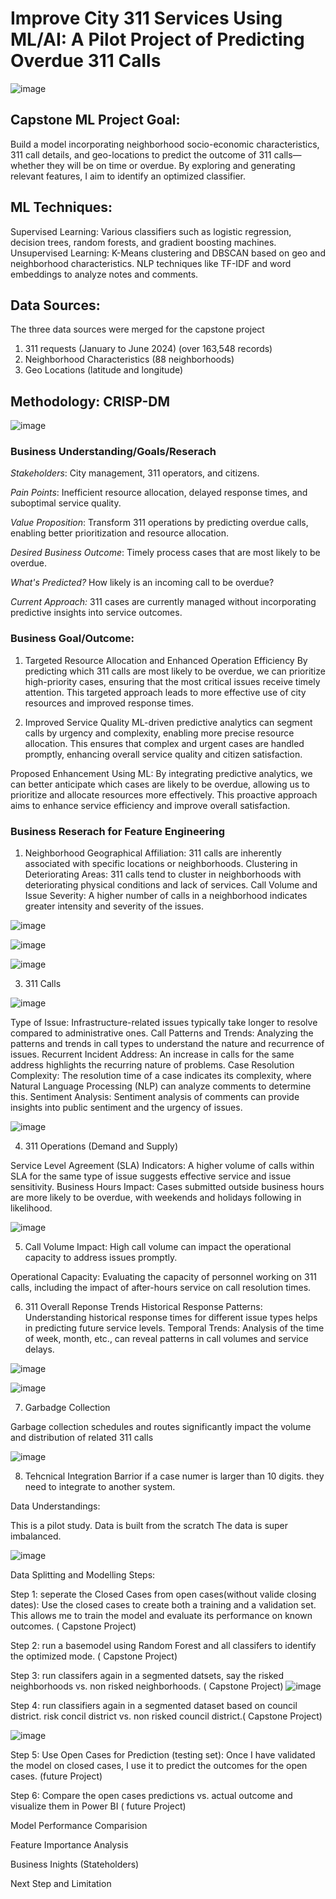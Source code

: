   # Improve City 311 Services Using ML/AI: A Pilot Project of Predicting Overdue 311 Calls

![image](https://github.com/Sandysmile/Capstone/assets/20648423/ba6e4052-9a03-451b-bfd9-a3af9d4747cd)


## Capstone ML Project Goal: 

Build a model incorporating neighborhood socio-economic characteristics, 311 call details, and geo-locations to predict the outcome of 311 calls—whether they will be on time or overdue. By exploring and generating relevant features, I aim to identify an optimized classifier. 


## ML Techniques:

Supervised Learning: Various classifiers such as logistic regression, decision trees, random forests, and gradient boosting machines. Unsupervised Learning: K-Means clustering and DBSCAN based on geo and neighborhood characteristics. NLP techniques like TF-IDF and word embeddings to analyze notes and comments. 


## Data Sources: 

The three data sources were merged for the capstone project

1) 311 requests (January to June 2024) (over 163,548 records)
2) Neighborhood Characteristics (88 neighborhoods)
3) Geo Locations (latitude and longitude)

## Methodology: CRISP-DM 

![image](https://github.com/Sandysmile/Capstone/assets/20648423/4c48f9af-b92c-4a2e-94f1-25e3393aeaf8) 


### Business Understanding/Goals/Reserach 

*Stakeholders*: City management, 311 operators, and citizens.

*Pain Points*: Inefficient resource allocation, delayed response times, and suboptimal service quality.

*Value Proposition*: Transform 311 operations by predicting overdue calls, enabling better prioritization and resource allocation.

*Desired Business Outcome*: Timely process cases that are most likely to be overdue.

*What's Predicted?* How likely is an incoming call to be overdue?

*Current Approach:* 311 cases are currently managed without incorporating predictive insights into service outcomes.

### Business Goal/Outcome: 

1) Targeted Resource Allocation and Enhanced Operation Efficiency
   By predicting which 311 calls are most likely to be overdue, we can prioritize high-priority cases, ensuring that the most critical issues receive timely attention. This targeted approach leads to more effective use of city resources and improved response times.

3) Improved Service Quality
   ML-driven predictive analytics can segment calls by urgency and complexity, enabling more precise resource allocation. This ensures that complex and urgent cases are handled promptly, enhancing overall service quality and citizen satisfaction.

Proposed Enhancement Using ML:
By integrating predictive analytics, we can better anticipate which cases are likely to be overdue, allowing us to prioritize and allocate resources more effectively. This proactive approach aims to enhance service efficiency and improve overall satisfaction.


### Business Reserach for Feature Engineering

1) Neighborhood
Geographical Affiliation: 311 calls are inherently associated with specific locations or neighborhoods.
Clustering in Deteriorating Areas: 311 calls tend to cluster in neighborhoods with deteriorating physical conditions and lack of services.
Call Volume and Issue Severity: A higher number of calls in a neighborhood indicates greater intensity and severity of the issues.

![image](https://github.com/Sandysmile/Capstone/assets/20648423/8b9878d3-e3ae-4a32-8b64-884f46936822) 


![image](https://github.com/Sandysmile/Capstone/assets/20648423/bcd58ad1-6d7d-4cad-97d2-44fedb66c0d6) 


![image](https://github.com/Sandysmile/Capstone/assets/20648423/c5bbc932-ba16-4a70-8236-a21b708c5188) 



3) 311 Calls
   
![image](https://github.com/Sandysmile/Capstone/assets/20648423/f2be828f-cd6d-4793-81c3-f00bdbfe33fa) 



Type of Issue: Infrastructure-related issues typically take longer to resolve compared to administrative ones.
Call Patterns and Trends: Analyzing the patterns and trends in call types to understand the nature and recurrence of issues. Recurrent Incident Address: An increase in calls for the same address highlights the recurring nature of problems.
Case Resolution Complexity: The resolution time of a case indicates its complexity, where Natural Language Processing (NLP) can analyze comments to determine this.
Sentiment Analysis: Sentiment analysis of comments can provide insights into public sentiment and the urgency of issues.

![image](https://github.com/Sandysmile/Capstone/assets/20648423/6d184a3a-cc78-418a-97c3-84f1e2e0abcf) 


4) 311 Operations (Demand and Supply)
   
Service Level Agreement (SLA) Indicators: A higher volume of calls within SLA for the same type of issue suggests effective service and issue sensitivity.
Business Hours Impact: Cases submitted outside business hours are more likely to be overdue, with weekends and holidays following in likelihood. 

![image](https://github.com/Sandysmile/Capstone/assets/20648423/b7969e25-024f-48c3-a89f-d3706ca62a02) 



5) Call Volume Impact: High call volume can impact the operational capacity to address issues promptly.
   
Operational Capacity: Evaluating the capacity of personnel working on 311 calls, including the impact of after-hours service on call resolution times.

6) 311 Overall Reponse Trends
Historical Response Patterns: Understanding historical response times for different issue types helps in predicting future service levels. Temporal Trends: Analysis of the time of week, month, etc., can reveal patterns in call volumes and service delays.

![image](https://github.com/Sandysmile/Capstone/assets/20648423/aed93260-f64e-47d7-9293-6162c0c30b1b) 

![image](https://github.com/Sandysmile/Capstone/assets/20648423/a34445a4-596f-4cd9-9145-1d72fd6e7271) 


7) Garbadge Collection
   
Garbage collection schedules and routes significantly impact the volume and distribution of related 311 calls 

![image](https://github.com/Sandysmile/Capstone/assets/20648423/191856e9-4745-4a6f-abb1-df07c8196764) 


8) Tehcnical Integration Barrior
if a case numer is larger than 10 digits. they need to integrate to another system.

Data Understandings:

This is a pilot study. Data is built from the scratch
The data is super imbalanced.

![image](https://github.com/Sandysmile/Capstone/assets/20648423/35eb2eb7-2dd8-41d6-a892-986e72112ce8) 


Data Splitting and Modelling Steps:

Step 1: seperate the Closed Cases from open cases(without valide closing dates): Use the closed cases to create both a training and a validation set. This allows me to train the model and evaluate its performance on known outcomes. ( Capstone Project)

Step 2: run a basemodel using Random Forest and all classifers to identify the optimized mode. ( Capstone Project)

Step 3: run classifers again in a segmented datsets, say the risked neighborhoods vs. non risked neighborhoods. ( Capstone Project)
![image](https://github.com/Sandysmile/Capstone/assets/20648423/2b4ee75a-7eb8-4caa-9685-0cbac3fcf698)

Step 4: run classifiers again in a segmented dataset based on council district. risk concil district vs. non risked council district.( Capstone Project)

![image](https://github.com/Sandysmile/Capstone/assets/20648423/0a4d83c5-6fe4-43bc-b78c-53f545ff7d48)


Step 5: Use Open Cases for Prediction (testing set): Once I have validated the model on closed cases, I use it to predict the outcomes for the open cases. (future Project)

Step 6: Compare the open cases predictions vs. actual outcome and visualize them in Power BI ( future Project)


Model Performance Comparision



Feature Importance Analysis


Business Inights (Stateholders)


Next Step and Limitation


